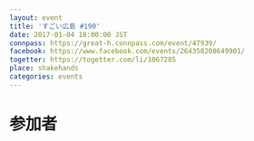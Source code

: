 ```yaml
---
layout: event
title: 'すごい広島 #190'
date: 2017-01-04 18:00:00 JST
connpass: https://great-h.connpass.com/event/47939/
facebook: https://www.facebook.com/events/264358200649901/
togetter: https://togetter.com/li/1067285
place: shakehands
categories: events
---
```


# 参加者
